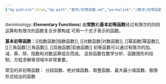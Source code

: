 ```yaml
---
{"dg-publish":true,"dg-path":"数学/初等函数.md","permalink":"/数学/初等函数/","dgPassFrontmatter":true,"noteIcon":"","created":"2024-05-21T15:20:27.995+08:00","updated":"2024-09-11T22:42:49.543+08:00"}
---
```


(terminology::**Elementary Functions**)
由**常数**和**基本初等函数**经过有限次的四则运算和有限次的函数复合步骤构成
可用一个式子表示的函数。

**基本初等函数：**[[指数函数\|指数函数]], [[对数函数\|对数函数]], [[幂函数\|幂函数]], [[三角函数\|三角函数]], [[双曲函数\|双曲函数]]
初等函数可以通过有限次的加、减、乘、除、指数和对数运算组合而成。
这些函数在数学分析、函数图形的绘制、方程求解等领域中非常重要。


常见的非初等函数：
分段函数、绝对值函数、取整函数、最大最小值函数、极限形式给出的函数




